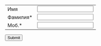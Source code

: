 <meta http-equiv="Content-Type" content="text/html;charset=UTF-8"><form id="__vtigerWebForm" name="Обращение с сайта" action="http://ctmp130.it-trade.org/modules/Webforms/capture.php" method="post" accept-charset="utf-8" enctype="multipart/form-data"><input type="hidden" name="__vtrftk" value="sid:a31ca87f279d62c811175a6d16c5b772b20a8934,1605101973"><input type="hidden" name="publicid" value="dd49ca0f4b2b654cca56aca5887c63be"><input type="hidden" name="urlencodeenable" value="1"><input type="hidden" name="name" value="Обращение с сайта"><table><tbody><tr><td><label>Имя</label></td><td><input type="text" name="firstname" data-label="" value=""></td></tr><tr><td><label>Фамилия*</label></td><td><input type="text" name="lastname" data-label="" value="" required=""></td></tr><tr><td><label>Моб.*</label></td><td><input type="text" name="mobile" data-label="" value="" required=""></td></tr></tbody></table><input type="submit" value="Submit"></form>
